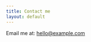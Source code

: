 ```yaml
---
title: Contact me
layout: default
---
```


Email me at: [hello@example.com](mailto:helle@example.com)
